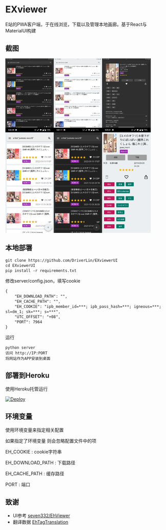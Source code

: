 # EXviewer

E站的PWA客户端，于在线浏览，下载以及管理本地画廊。基于React与MaterialUI构建
## 截图

<div style="display: flex;">
<img src="https://raw.githubusercontent.com/DriverLin/EXviewerUI/master/Screenshot/IMG_0006.jpg" width="30%" title="home"/>
<img src="https://raw.githubusercontent.com/DriverLin/EXviewerUI/master/Screenshot/IMG_0012.jpg" width="30%" title="home" />
<img src="https://raw.githubusercontent.com/DriverLin/EXviewerUI/master/Screenshot/IMG_0007.jpg" width="30%" title="home" />
</div>
<div style="display: flex;">
<img src="https://raw.githubusercontent.com/DriverLin/EXviewerUI/master/Screenshot/Screenshot_20220613-210439.jpg" width="30%" title="home" />
<img src="https://raw.githubusercontent.com/DriverLin/EXviewerUI/master/Screenshot/Screenshot_20220613-210111.jpg" width="30%" title="detail"/>
<img src="https://raw.githubusercontent.com/DriverLin/EXviewerUI/master/Screenshot/Screenshot_20220613-210501.jpg" width="30%" title="detail"/>
</div>

## 本地部署

```
git clone https://github.com/DriverLin/EXviewerUI
cd EXviewerUI
pip install -r requirements.txt
```
修改server/config.json，填写cookie
```
{
    "EH_DOWNLOAD_PATH": "",
    "EH_CACHE_PATH": "",
    "EH_COOKIE": "ipb_member_id=***; ipb_pass_hash=***; igneous=***; sl=dm_1; sk=***; s=***",
    "UTC_OFFSET": "+08",
    "PORT": 7964
}
```
运行
```
python server 
访问 http://IP:PORT 
将网站作为APP安装到桌面
```

## 部署到Heroku
使用Heroku托管运行

[![Deploy](https://www.herokucdn.com/deploy/button.png)](https://dashboard.heroku.com/new?template=https://github.com/DriverLin/EXviewerUI) 

## 环境变量

使用环境变量来指定相关配置

如果指定了环境变量 则会忽略配置文件中的项

EH_COOKIE : cookie字符串

EH_DOWNLOAD_PATH : 下载路径

EH_CACHE_PATH : 缓存路径

PORT : 端口

## 致谢

- UI参考 [seven332/EhViewer](https://github.com/seven332/EhViewer)
- 翻译数据 [EhTagTranslation](https://github.com/EhTagTranslation/Database)

